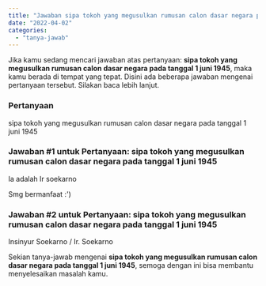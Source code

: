 ```yaml
---
title: "Jawaban sipa tokoh yang megusulkan rumusan calon dasar negara pada tanggal 1 juni 1945"
date: "2022-04-02"
categories: 
  - "tanya-jawab"
---
```


Jika kamu sedang mencari jawaban atas pertanyaan: **sipa tokoh yang megusulkan rumusan calon dasar negara pada tanggal 1 juni 1945**, maka kamu berada di tempat yang tepat. Disini ada beberapa jawaban mengenai pertanyaan tersebut. Silakan baca lebih lanjut.

### Pertanyaan

sipa tokoh yang megusulkan rumusan calon dasar negara pada tanggal 1 juni 1945  

### Jawaban #1 untuk Pertanyaan: sipa tokoh yang megusulkan rumusan calon dasar negara pada tanggal 1 juni 1945  

Ia adalah Ir soekarno  
  
Smg bermanfaat :')

### Jawaban #2 untuk Pertanyaan: sipa tokoh yang megusulkan rumusan calon dasar negara pada tanggal 1 juni 1945  

Insinyur Soekarno / Ir. Soekarno  

Sekian tanya-jawab mengenai **sipa tokoh yang megusulkan rumusan calon dasar negara pada tanggal 1 juni 1945**, semoga dengan ini bisa membantu menyelesaikan masalah kamu.
